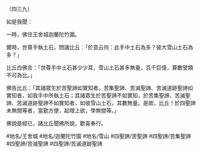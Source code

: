 （四三九）

如是我聞：

一時，佛住王舍城迦蘭陀竹園。

爾時，世尊手執土石，問諸比丘：「於意云何：此手中土石為多？彼大雪山土石為多？」

比丘白佛言：「世尊手中土石甚少少耳，雪山土石甚多無量，百千巨億，算數譬類不可為比。」

佛告比丘：「其諸眾生於苦聖諦如實知者，苦集聖諦、苦滅聖諦、苦滅道跡聖諦如實知者，如我手中所執土石；其諸眾生於苦聖諦不如實知，於苦集聖諦、苦滅聖諦、苦滅道跡聖諦不如實知者，如彼雪山土石，其數無量。是故，比丘！於四聖諦未無間等者，當勤方便，起增上欲，學無間等。」

佛說是經已，諸比丘聞佛所說，歡喜奉行。

#地名/王舍城
#地名/迦蘭陀竹園
#地名/雪山
#四聖諦/苦聖諦
#四聖諦/苦集聖諦
#四聖諦/苦滅聖諦
#四聖諦/苦滅道跡聖諦
